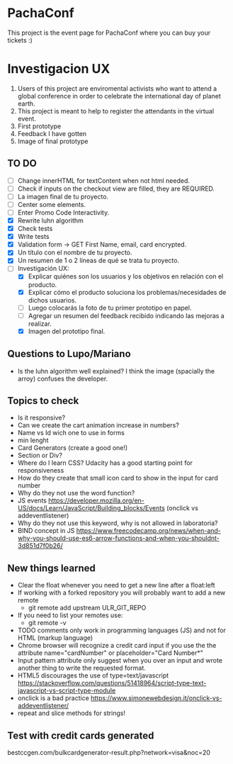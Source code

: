 # PachaConf

This project is the event page for PachaConf where you can buy your tickets :)

# Investigacion UX
1. Users of this project are enviromental activists who want to attend a global conference in order to celebrate the international day of planet earth.
2. This project is meant to help to register the attendants in the virtual event.
3. First prototype
4. Feedback I have gotten
5. Image of final prototype

## TO DO
- [ ] Change innerHTML for textContent when not html needed.
- [ ] Check if inputs on the checkout view are filled, they are REQUIRED.
- [ ] La imagen final de tu proyecto.
- [ ] Center some elements.
- [ ] Enter Promo Code Interactivity.
- [x] Rewrite luhn algorithm
- [x] Check tests
- [x] Write tests
- [x] Validation form -> GET First Name, email, card encrypted.
- [x] Un título con el nombre de tu proyecto.
- [x] Un resumen de 1 o 2 líneas de qué se trata tu proyecto.
- [ ] Investigación UX:
  - [x] Explicar quiénes son los usuarios y los objetivos en relación con el
    producto.
  - [x] Explicar cómo el producto soluciona los problemas/necesidades de dichos
    usuarios.
  - [ ] Luego colocarás la foto de tu primer prototipo en papel.
  - [ ] Agregar un resumen del feedback recibido indicando las mejoras a realizar.
  - [x] Imagen del prototipo final.

## Questions to Lupo/Mariano
- Is the luhn algorithm well explained? I think the image (spacially the arroy) confuses the developer.

## Topics to check
- Is it responsive?
- Can we create the cart animation increase in numbers?
- Name vs Id wich one to use in forms
- min lenght 
- Card Generators (create a good one!)
- Section or Div?
- Where do I learn CSS? Udacity has a good starting point for responsiveness
- How do they create that small icon card to show in the input for card number
- Why do they not use the word function?
- JS events https://developer.mozilla.org/en-US/docs/Learn/JavaScript/Building_blocks/Events (onclick vs addeventlistener)
- Why do they not use this keyword, why is not allowed in laboratoria?
- BIND concept in JS https://www.freecodecamp.org/news/when-and-why-you-should-use-es6-arrow-functions-and-when-you-shouldnt-3d851d7f0b26/

## New things learned
- Clear the float whenever you need to get a new line after a float:left
- If working with a forked repository you will probably want to add a new remote
  - git remote add upstream ULR_GIT_REPO
- If you need to list your remotes use:
  - git remote -v 
- TODO comments only work in programming languages (JS) and not for HTML (markup language)
- Chrome browser will recognize a credit card input if you use the the attribute name="cardNumber" or placeholder="Card Number*"
- Input pattern attribute only suggest when you over an input and wrote another thing to write the requested format.
- HTML5 discourages the use of type=text/javascript https://stackoverflow.com/questions/51418964/script-type-text-javascript-vs-script-type-module
- onclick is a bad practice https://www.simonewebdesign.it/onclick-vs-addeventlistener/
- repeat and slice methods for strings!

## Test with credit cards generated
bestccgen.com/bulkcardgenerator-result.php?network=visa&noc=20